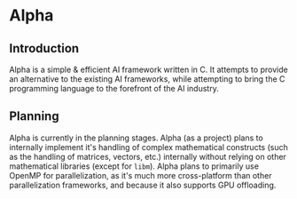 # Alpha
## Introduction
Alpha is a simple & efficient AI framework written in C. It attempts to provide an alternative to the existing AI frameworks, while attempting to bring the C programming language to the forefront of the AI industry.
## Planning
Alpha is currently in the planning stages. Alpha (as a project) plans to internally implement it's handling of complex mathematical constructs (such as the handling of matrices, vectors, etc.) internally without relying on other mathematical libraries (except for `libm`). Alpha plans to primarily use OpenMP for parallelization, as it's much more cross-platform than other parallelization frameworks, and because it also supports GPU offloading.
